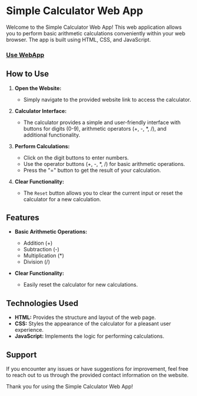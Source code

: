 # Simple Calculator Web App

Welcome to the Simple Calculator Web App! This web application allows you to perform basic arithmetic calculations conveniently within your web browser. The app is built using HTML, CSS, and JavaScript.

### [Use WebApp](https://calculator-snowy-eta.vercel.app/)


## How to Use

1. **Open the Website:**
   - Simply navigate to the provided website link to access the calculator.

2. **Calculator Interface:**
   - The calculator provides a simple and user-friendly interface with buttons for digits (0-9), arithmetic operators (+, -, *, /), and additional functionality.

3. **Perform Calculations:**
   - Click on the digit buttons to enter numbers.
   - Use the operator buttons (+, -, *, /) for basic arithmetic operations.
   - Press the "=" button to get the result of your calculation.

4. **Clear Functionality:**
   - The `Reset` button allows you to clear the current input or reset the calculator for a new calculation.

## Features

- **Basic Arithmetic Operations:**
  - Addition (+)
  - Subtraction (-)
  - Multiplication (*)
  - Division (/)

- **Clear Functionality:**
  - Easily reset the calculator for new calculations.

## Technologies Used

- **HTML:** Provides the structure and layout of the web page.
- **CSS:** Styles the appearance of the calculator for a pleasant user experience.
- **JavaScript:** Implements the logic for performing calculations.

## Support

If you encounter any issues or have suggestions for improvement, feel free to reach out to us through the provided contact information on the website.

Thank you for using the Simple Calculator Web App!